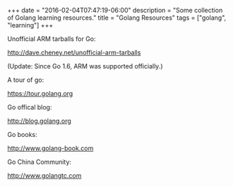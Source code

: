 +++
date = "2016-02-04T07:47:19-06:00"
description = "Some collection of Golang learning resources."
title = "Golang Resources"
tags = ["golang", "learning"]
+++

Unofficial ARM tarballs for Go:

http://dave.cheney.net/unofficial-arm-tarballs

(Update: Since Go 1.6, ARM was supported officially.)

A tour of go:

https://tour.golang.org

Go offical blog:

http://blog.golang.org

Go books:

http://www.golang-book.com

Go China Community:

http://www.golangtc.com
